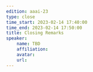 ```yaml
---
edition: aaai-23
type: close
time_start: 2023-02-14 17:40:00
time_end: 2023-02-14 17:50:00
title: Closing Remarks 
speaker: 
    name: TBD
    affiliation:
    avatar:
    url: 
---
```



